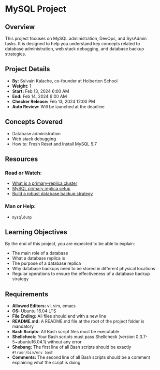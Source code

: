# MySQL Project

## Overview
This project focuses on MySQL administration, DevOps, and SysAdmin tasks. It is designed to help you understand key concepts related to database administration, web stack debugging, and database backup strategies.

## Project Details
- **By:** Sylvain Kalache, co-founder at Holberton School
- **Weight:** 1
- **Start:** Feb 13, 2024 6:00 AM
- **End:** Feb 14, 2024 6:00 AM
- **Checker Release:** Feb 13, 2024 12:00 PM
- **Auto Review:** Will be launched at the deadline

## Concepts Covered
- Database administration
- Web stack debugging
- How to: Fresh Reset and Install MySQL 5.7

## Resources
### Read or Watch:
- [What is a primary-replica cluster](link)
- [MySQL primary replica setup](link)
- [Build a robust database backup strategy](link)

### Man or Help:
- `mysqldump`

## Learning Objectives
By the end of this project, you are expected to be able to explain:
- The main role of a database
- What a database replica is
- The purpose of a database replica
- Why database backups need to be stored in different physical locations
- Regular operations to ensure the effectiveness of a database backup strategy

## Requirements
- **Allowed Editors:** vi, vim, emacs
- **OS:** Ubuntu 16.04 LTS
- **File Ending:** All files should end with a new line
- **README.md:** A README.md file at the root of the project folder is mandatory
- **Bash Scripts:** All Bash script files must be executable
- **Shellcheck:** Your Bash scripts must pass Shellcheck (version 0.3.7-5~ubuntu16.04.1) without any error
- **Shebang:** The first line of all Bash scripts should be exactly `#!/usr/bin/env bash`
- **Comments:** The second line of all Bash scripts should be a comment explaining what the script is doing
